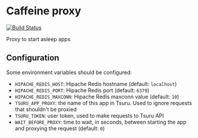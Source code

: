 # Caffeine proxy

[![Build Status](https://travis-ci.org/tsuru/caffeine.png?branch=master)](https://travis-ci.org/tsuru/caffeine)

Proxy to start asleep apps

## Configuration

Some environment variables should be configured:

- `HIPACHE_REDIS_HOST`: Hipache Redis hostname (default: `localhost`)
- `HIPACHE_REDIS_PORT`: Hipache Redis port (default: `6379`)
- `HIPACHE_REDIS_MAXCONN`: Hipache Redis maxconn value (default: `10`)
- `TSURU_APP_PROXY`: the name of this app in Tsuru. Used to ignore requests that shouldn't be proxied
- `TSURU_TOKEN`: user token, used to make requests to Tsuru API
- `WAIT_BEFORE_PROXY`: time to wait, in seconds, between starting the app and proxying the request (default: `0`)
